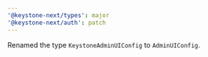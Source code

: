 ```yaml
---
'@keystone-next/types': major
'@keystone-next/auth': patch
---
```


Renamed the type `KeystoneAdminUIConfig` to `AdminUIConfig`.
